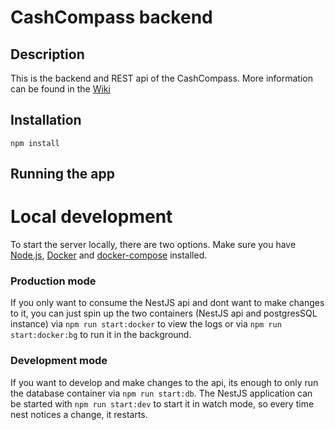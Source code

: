 # CashCompass backend

## Description

This is the backend and REST api of the CashCompass. More information can be found in the [Wiki](https://github.com/SE-TINF22B2/G1-CashCompass/wiki)

## Installation

`npm install`

## Running the app

# Local development
To start the server locally, there are two options. Make sure you have [Node.js](https://nodejs.org/en), [Docker](https://www.docker.com/) and [docker-compose](https://docs.docker.com/compose/) installed.

### Production mode
If you only want to consume the NestJS api and dont want to make changes to it, you can just spin up the two containers (NestJS api and postgresSQL instance) via `npm run start:docker` to view the logs or via `npm run start:docker:bg` to run it in the background.

### Development mode
If you want to develop and make changes to the api, its enough to only run the database container via `npm run start:db`. The NestJS application can be started with `npm run start:dev` to start it in watch mode, so every time nest notices a change, it restarts.
